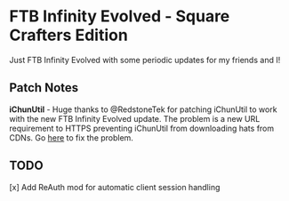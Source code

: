 # FTB Infinity Evolved - Square Crafters Edition

Just FTB Infinity Evolved with some periodic updates for my friends and I!

## Patch Notes

**iChunUtil** - Huge thanks to @RedstoneTek for patching iChunUtil to work with the new FTB Infinity Evolved update. The problem is a new URL requirement to HTTPS preventing iChunUtil from downloading hats from CDNs. Go [here](https://github.com/RedstoneTek/HatsDownloader) to fix the problem.

## TODO
[x] Add ReAuth mod for automatic client session handling
